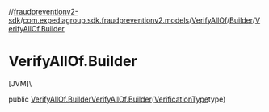 //[fraudpreventionv2-sdk](../../../../index.md)/[com.expediagroup.sdk.fraudpreventionv2.models](../../index.md)/[VerifyAllOf](../index.md)/[Builder](index.md)/[VerifyAllOf.Builder](-verify-all-of.-builder.md)

# VerifyAllOf.Builder

[JVM]\

public [VerifyAllOf.Builder](index.md)[VerifyAllOf.Builder](-verify-all-of.-builder.md)([VerificationType](../../-verification-type/index.md)type)

